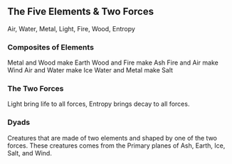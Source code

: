 ## The Five Elements & Two Forces

Air, Water, Metal, Light, Fire, Wood, Entropy

### Composites of Elements

Metal and Wood make Earth
Wood and Fire make Ash
Fire and Air make Wind
Air and Water make Ice
Water and Metal make Salt

### The Two Forces

Light bring life to all forces, Entropy brings decay to all forces.

### Dyads
Creatures that are made of two elements and shaped by one of the two forces. These creatures comes from the Primary planes of Ash, Earth, Ice, Salt, and Wind.